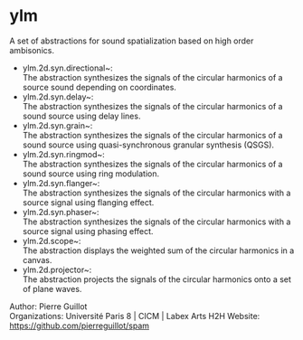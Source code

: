 # ylm

A set of abstractions for sound spatialization based on high order ambisonics.

- ylm.2d.syn.directional~:   
The abstraction synthesizes the signals of the circular harmonics of a source sound depending on coordinates.
- ylm.2d.syn.delay~:   
The abstraction synthesizes the signals of the circular harmonics of a sound source using delay lines.
- ylm.2d.syn.grain~:   
The abstraction synthesizes the signals of the circular harmonics of a sound source using quasi-synchronous granular synthesis (QSGS).
- ylm.2d.syn.ringmod~:   
The abstraction synthesizes the signals of the circular harmonics of a sound source using ring modulation.
- ylm.2d.syn.flanger~:   
The abstraction synthesizes the signals of the circular harmonics with a source signal using flanging effect.
- ylm.2d.syn.phaser~:   
The abstraction synthesizes the signals of the circular harmonics with a source signal using phasing effect.
- ylm.2d.scope~:   
The abstraction displays the weighted sum of the circular harmonics in a canvas.
- ylm.2d.projector~:  
The abstraction projects the signals of the circular harmonics onto a set of plane waves.

Author: Pierre Guillot  
Organizations: Université Paris 8 | CICM | Labex Arts H2H
Website: https://github.com/pierreguillot/spam
